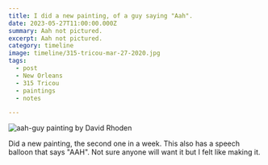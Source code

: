 ```yaml
---
title: I did a new painting, of a guy saying "Aah".
date: 2023-05-27T11:00:00.000Z
summary: Aah not pictured.
excerpt: Aah not pictured.
category: timeline
image: timeline/315-tricou-mar-27-2020.jpg
tags:
  - post 
  - New Orleans
  - 315 Tricou
  - paintings
  - notes

---
```


![aah-guy painting by David Rhoden](/static/img/paintings/315-tricou-mar-27-2020.jpg "house at 315 Tricou")

Did a new painting, the second one in a week. This also has a speech balloon that says "AAH". Not sure anyone will want it but I felt like making it.
